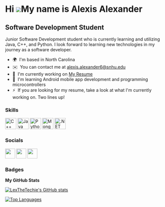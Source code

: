 Hi ![](https://user-images.githubusercontent.com/18350557/176309783-0785949b-9127-417c-8b55-ab5a4333674e.gif)My name is Alexis Alexander
========================================================================================================================================

Software Development Student
----------------------------

Junior Software Development student who is currently learning and utilizing Java, C++, and Python. I look forward to learning new technologies in my journey as a software developer.

* 🌍  I'm based in North Carolina
* ✉️  You can contact me at [alexis.alexander6@snhu.edu](mailto:alexis.alexander6@snhu.edu)
* 🚀  I'm currently working on [My Resume](http://drive.google.com_file_d_15hAAyLUer-2Dsp7soWlkwxdRG14jGmV91Z_view-3Fusp-3Ddrivesdk&d=DwMFAg&c=5poAXF6EqzXuqnK9ISwGUw&r=K5EMT4Pxf8A8diZkfoCbV1MjxggcLq9mCFRBw3yXW3U&m=TP0O_3SMkLcLtTuasKDaBlpxfOodSP3kCPAuPXO_0i9WSlY52phWhffIhRylp0oo&s=MQTPEaRUExry5ehAc7M367zMdsX0OkghI3rYExdnyiU&e=)
* 🧠  I'm learning Android mobile app development and programming microcontrollers
* ⚡  If you are looking for my resume, take a look at what I'm currently working on. Two lines up!

### Skills

<p align="left">
<a href="https://docs.microsoft.com/en-us/cpp/?view=msvc-170" target="_blank" rel="noreferrer"><img src="https://raw.githubusercontent.com/danielcranney/readme-generator/main/public/icons/skills/cplusplus-colored.svg" width="36" height="36" alt="C++" /></a>
<a href="https://www.oracle.com/java/" target="_blank" rel="noreferrer"><img src="https://raw.githubusercontent.com/danielcranney/readme-generator/main/public/icons/skills/java-colored.svg" width="36" height="36" alt="Java" /></a>
<a href="https://www.python.org/" target="_blank" rel="noreferrer"><img src="https://raw.githubusercontent.com/danielcranney/readme-generator/main/public/icons/skills/python-colored.svg" width="36" height="36" alt="Python" /></a>
<a href="https://www.mongodb.com/" target="_blank" rel="noreferrer"><img src="https://raw.githubusercontent.com/danielcranney/readme-generator/main/public/icons/skills/mongodb-colored.svg" width="36" height="36" alt="MongoDB" /></a>
<a href="https://dotnet.microsoft.com/en-us/" target="_blank" rel="noreferrer"><img src="https://raw.githubusercontent.com/danielcranney/readme-generator/main/public/icons/skills/dot-net-colored.svg" width="36" height="36" alt=".NET" /></a>
</p>


### Socials

<p align="left"> <a href="https://www.github.com/LexTheTechie" target="_blank" rel="noreferrer"><img src="https://raw.githubusercontent.com/danielcranney/readme-generator/main/public/icons/socials/github-dark.svg" width="32" height="32" /></a> <a href="https://www.linkedin.com/in/alexis-alexander-305509183" target="_blank" rel="noreferrer"><img src="https://raw.githubusercontent.com/danielcranney/readme-generator/main/public/icons/socials/linkedin.svg" width="32" height="32" /></a> <a href="https://www.twitter.com/LexTheTechie_" target="_blank" rel="noreferrer"><img src="https://raw.githubusercontent.com/danielcranney/readme-generator/main/public/icons/socials/twitter.svg" width="32" height="32" /></a></p>

### Badges

<b>My GitHub Stats</b>

<a href="http://www.github.com/LexTheTechie"><img src="https://github-readme-stats.vercel.app/api?username=LexTheTechie&show_icons=true&hide=&count_private=true&title_color=64748b&text_color=ffffff&icon_color=ec4899&bg_color=1c1917&hide_border=true&show_icons=true" alt="LexTheTechie's GitHub stats" /></a>

<a href="https://github.com/LexTheTechie" align="left"><img src="https://github-readme-stats.vercel.app/api/top-langs/?username=LexTheTechie&langs_count=10&title_color=64748b&text_color=ffffff&icon_color=ec4899&bg_color=1c1917&hide_border=true&locale=en&custom_title=Top%20%Languages" alt="Top Languages" /></a>
